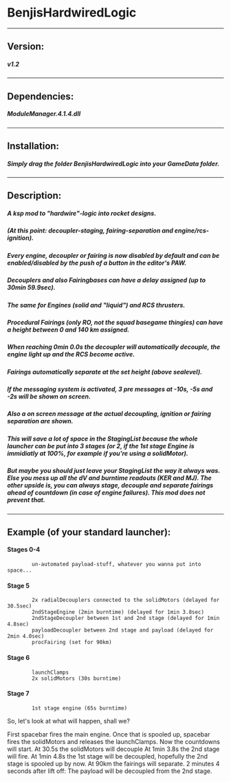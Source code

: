 # BenjisHardwiredLogic
------------------------------------------------------------------------
## Version:
##### v1.2
------------------------------------------------------------------------
## Dependencies:
##### ModuleManager.4.1.4.dll
------------------------------------------------------------------------
## Installation:
##### Simply drag the folder BenjisHardwiredLogic into your GameData folder.
------------------------------------------------------------------------
## Description:
##### A ksp mod to "hardwire"-logic into rocket designs.
##### (At this point: decoupler-staging, fairing-separation and engine/rcs-ignition).

##### Every engine, decoupler or fairing is now disabled by default and can be enabled/disabled by the push of a button in the editor's PAW.

##### Decouplers and also Fairingbases can have a delay assigned (up to 30min 59.9sec).
##### The same for Engines (solid and "liquid") and RCS thrusters.
##### Procedural Fairings (only RO, not the squad basegame thingies) can have a height between 0 and 140 km assigned.

##### When reaching 0min 0.0s the decoupler will automatically decouple, the engine light up and the RCS become active.
##### Fairings automatically separate at the set height (above sealevel).

##### If the messaging system is activated, 3 pre messages at -10s, -5s and -2s will be shown on screen.
##### Also a on screen message at the actual decoupling, ignition or fairing separation are shown.

##### This will save a lot of space in the StagingList because the whole launcher can be put into 3 stages (or 2, if the 1st stage Engine is immidiatly at 100%, for example if you're using a solidMotor).
##### But maybe you should just leave your StagingList the way it always was. Else you mess up all the dV and burntime readouts (KER and MJ). The other upside is, you can always stage, decouple and separate fairings ahead of countdown (in case of engine failures). This mod does not prevent that.

------------------------------------------------------------------------
## Example (of your standard launcher):

#### Stages 0-4
            un-automated payload-stuff, whatever you wanna put into space...
#### Stage 5
            2x radialDecouplers connected to the solidMotors (delayed for 30.5sec)
            2ndStageEngine (2min burntime) (delayed for 1min 3.8sec)
            2ndStageDecoupler between 1st and 2nd stage (delayed for 1min 4.8sec)
            payloadDecoupler between 2nd stage and payload (delayed for 2min 4.0sec)
            procFairing (set for 90km)
#### Stage 6
            launchClamps
            2x solidMotors (30s burntime)
#### Stage 7
            1st stage engine (65s burntime)
         
So, let's look at what will happen, shall we?

First spacebar fires the main engine.
Once that is spooled up, spacebar fires the solidMotors and releases the launchClamps. Now the countdowns will start.
At 30.5s the solidMotors will decouple
At 1min 3.8s the 2nd stage will fire.
At 1min 4.8s the 1st stage will be decoupled, hopefully the 2nd stage is spooled up by now.
At 90km the fairings will separate.
2 minutes 4 seconds after lift off: The payload will be decoupled from the 2nd stage.
